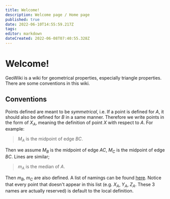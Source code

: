 ```yaml
---
title: Welcome!
description: Welcome page / Home page
published: true
date: 2022-06-10T14:55:59.217Z
tags: 
editor: markdown
dateCreated: 2022-06-08T07:40:55.328Z
---
```


# Welcome!
GeoWiki is a wiki for geometrical properties, especially triangle properties. There are some conventions in this wiki.

## Conventions
Points defined are meant to be *symmetrical*, i.e. If a point is defined for $A$, it should also be defined for $B$ in a same manner. Therefore we write points in the form of $X_A$, meaning the definition of point $X$ with respect to $A$. For example:

> $M_A$ is the midpoint of edge $BC$.

Then we assume $M_B$ is the midpoint of edge $AC$, $M_C$ is the midpoint of edge $BC$. Lines are similar;

> $m_A$ is the median of $A$.

Then $m_B$, $m_C$ are also defined. A list of namings can be found [here](/naming/triangle_list). Notice that every point that doesn't appear in this list (e.g. $X_A$, $Y_A$, $Z_A$. These 3 names are actually reserved) is default to the local definition.
